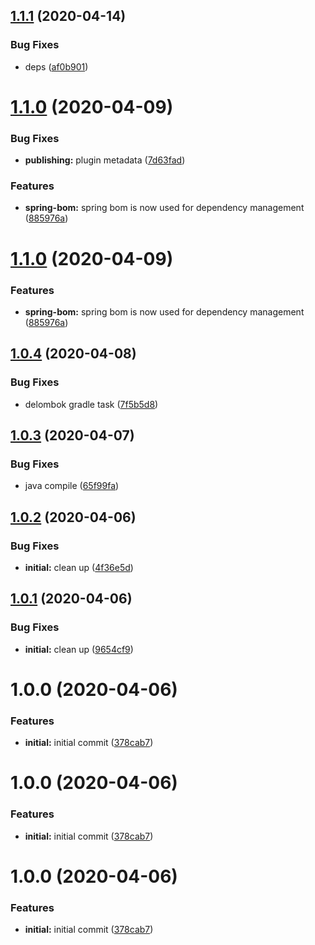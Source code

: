 ## [1.1.1](https://github.com/driver733/gradle-kotlin-setup-plugin/compare/v1.1.0...v1.1.1) (2020-04-14)


### Bug Fixes

* deps ([af0b901](https://github.com/driver733/gradle-kotlin-setup-plugin/commit/af0b9017303e8a63e8e6d5f6fa4f299446e76b8d))

# [1.1.0](https://github.com/driver733/gradle-kotlin-setup-plugin/compare/v1.0.4...v1.1.0) (2020-04-09)


### Bug Fixes

* **publishing:** plugin metadata ([7d63fad](https://github.com/driver733/gradle-kotlin-setup-plugin/commit/7d63fad721159ea390e83524cd32e7e1a7e68b86))


### Features

* **spring-bom:** spring bom is now used for dependency management ([885976a](https://github.com/driver733/gradle-kotlin-setup-plugin/commit/885976a1bcd519a2148af59fe7abfe9b64a3bc01))

# [1.1.0](https://github.com/driver733/gradle-kotlin-setup-plugin/compare/v1.0.4...v1.1.0) (2020-04-09)


### Features

* **spring-bom:** spring bom is now used for dependency management ([885976a](https://github.com/driver733/gradle-kotlin-setup-plugin/commit/885976a1bcd519a2148af59fe7abfe9b64a3bc01))

## [1.0.4](https://github.com/driver733/gradle-kotlin-setup-plugin/compare/v1.0.3...v1.0.4) (2020-04-08)


### Bug Fixes

* delombok gradle task ([7f5b5d8](https://github.com/driver733/gradle-kotlin-setup-plugin/commit/7f5b5d8f96d86d7d015d737cda03901706d46af5))

## [1.0.3](https://github.com/driver733/gradle-kotlin-setup-plugin/compare/v1.0.2...v1.0.3) (2020-04-07)


### Bug Fixes

* java compile ([65f99fa](https://github.com/driver733/gradle-kotlin-setup-plugin/commit/65f99fabb760d80984eff878b7b8e6b7926cf68c))

## [1.0.2](https://github.com/driver733/gradle-kotlin-setup-plugin/compare/v1.0.1...v1.0.2) (2020-04-06)


### Bug Fixes

* **initial:** clean up ([4f36e5d](https://github.com/driver733/gradle-kotlin-setup-plugin/commit/4f36e5dc11d2e606335b3ddacbab4084a20d057e))

## [1.0.1](https://github.com/driver733/gradle-kotlin-setup-plugin/compare/v1.0.0...v1.0.1) (2020-04-06)


### Bug Fixes

* **initial:** clean up ([9654cf9](https://github.com/driver733/gradle-kotlin-setup-plugin/commit/9654cf95ac04047abd9c23c8430f742089c36073))

# 1.0.0 (2020-04-06)


### Features

* **initial:** initial commit ([378cab7](https://github.com/driver733/gradle-kotlin-setup-plugin/commit/378cab797a193d175db02c321de3f61b0a5d14c8))

# 1.0.0 (2020-04-06)


### Features

* **initial:** initial commit ([378cab7](https://github.com/driver733/gradle-kotlin-setup-plugin/commit/378cab797a193d175db02c321de3f61b0a5d14c8))

# 1.0.0 (2020-04-06)


### Features

* **initial:** initial commit ([378cab7](https://github.com/driver733/gradle-kotlin-setup-plugin/commit/378cab797a193d175db02c321de3f61b0a5d14c8))

